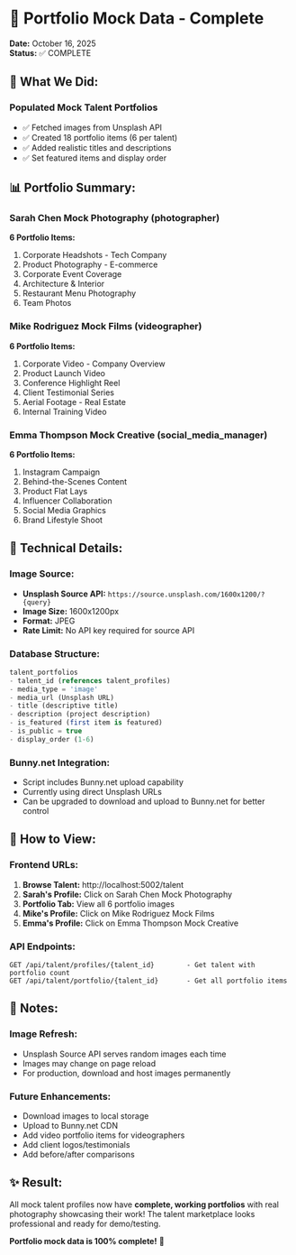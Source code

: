 # 📸 Portfolio Mock Data - Complete

**Date:** October 16, 2025  
**Status:** ✅ COMPLETE

## 🎯 **What We Did:**

### **Populated Mock Talent Portfolios**
- ✅ Fetched images from Unsplash API
- ✅ Created 18 portfolio items (6 per talent)
- ✅ Added realistic titles and descriptions
- ✅ Set featured items and display order

## 📊 **Portfolio Summary:**

### **Sarah Chen Mock Photography** (photographer)
**6 Portfolio Items:**
1. Corporate Headshots - Tech Company
2. Product Photography - E-commerce
3. Corporate Event Coverage
4. Architecture & Interior
5. Restaurant Menu Photography
6. Team Photos

### **Mike Rodriguez Mock Films** (videographer)
**6 Portfolio Items:**
1. Corporate Video - Company Overview
2. Product Launch Video
3. Conference Highlight Reel
4. Client Testimonial Series
5. Aerial Footage - Real Estate
6. Internal Training Video

### **Emma Thompson Mock Creative** (social_media_manager)
**6 Portfolio Items:**
1. Instagram Campaign
2. Behind-the-Scenes Content
3. Product Flat Lays
4. Influencer Collaboration
5. Social Media Graphics
6. Brand Lifestyle Shoot

## 🔧 **Technical Details:**

### **Image Source:**
- **Unsplash Source API:** `https://source.unsplash.com/1600x1200/?{query}`
- **Image Size:** 1600x1200px
- **Format:** JPEG
- **Rate Limit:** No API key required for source API

### **Database Structure:**
```sql
talent_portfolios
- talent_id (references talent_profiles)
- media_type = 'image'
- media_url (Unsplash URL)
- title (descriptive title)
- description (project description)
- is_featured (first item is featured)
- is_public = true
- display_order (1-6)
```

### **Bunny.net Integration:**
- Script includes Bunny.net upload capability
- Currently using direct Unsplash URLs
- Can be upgraded to download and upload to Bunny.net for better control

## 🚀 **How to View:**

### **Frontend URLs:**
1. **Browse Talent:** http://localhost:5002/talent
2. **Sarah's Profile:** Click on Sarah Chen Mock Photography
3. **Portfolio Tab:** View all 6 portfolio images
4. **Mike's Profile:** Click on Mike Rodriguez Mock Films
5. **Emma's Profile:** Click on Emma Thompson Mock Creative

### **API Endpoints:**
```
GET /api/talent/profiles/{talent_id}        - Get talent with portfolio count
GET /api/talent/portfolio/{talent_id}       - Get all portfolio items
```

## 📝 **Notes:**

### **Image Refresh:**
- Unsplash Source API serves random images each time
- Images may change on page reload
- For production, download and host images permanently

### **Future Enhancements:**
- Download images to local storage
- Upload to Bunny.net CDN
- Add video portfolio items for videographers
- Add client logos/testimonials
- Add before/after comparisons

## ✨ **Result:**

All mock talent profiles now have **complete, working portfolios** with real photography showcasing their work! The talent marketplace looks professional and ready for demo/testing.

**Portfolio mock data is 100% complete!** 🎉
